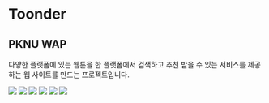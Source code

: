 # Toonder
## PKNU WAP

다양한 플랫폼에 있는 웹툰을 한 플랫폼에서 검색하고 추천 받을 수 있는 서비스를 제공하는 웹 사이트를 만드는 프로젝트입니다.

<img src="https://img.shields.io/badge/React-61DAFB?style=flat&logo=React&logoColor=white"/>
<img src="https://img.shields.io/badge/Javascript-#F7DF1E?style=flat&logo=Javascript&logoColor=white"/>
<img src="https://img.shields.io/badge/HTML5-#E34F26?style=flat&logo=React&logoColor=white"/>
<img src="https://img.shields.io/badge/CSS-#1572B6?style=flat&logo=React&logoColor=white"/>
<img src="https://img.shields.io/badge/SPRING-#6DB33F?style=flat&logo=React&logoColor=white"/>
<img src="https://img.shields.io/badge/JAVA-#FF160B?style=flat&logo=React&logoColor=white"/>
